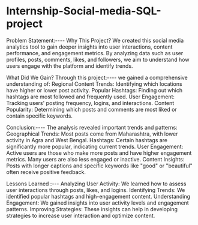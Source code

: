 # Internship-Social-media-SQL-project
Problem Statement:----
Why This Project? We created this social media analytics tool to gain deeper insights into user interactions, content performance, and engagement metrics. By analyzing data such as user profiles, posts, comments, likes, and followers, we aim to understand how users engage with the platform and identify trends.

What Did We Gain? Through this project:----
we gained a comprehensive understanding of:
Regional Content Trends: Identifying which locations have higher or lower post activity.
Popular Hashtags: Finding out which hashtags are most followed and frequently used.
User Engagement: Tracking users' posting frequency, logins, and interactions.
Content Popularity: Determining which posts and comments are most liked or contain specific keywords.

Conclusion:---- 
The analysis revealed important trends and patterns:
Geographical Trends: Most posts come from Maharashtra, with lower activity in Agra and West Bengal.
Hashtags: Certain hashtags are significantly more popular, indicating current trends.
User Engagement: Active users are those who make more posts and have higher engagement metrics. Many users are also less engaged or inactive.
Content Insights: Posts with longer captions and specific keywords like "good" or "beautiful" often receive positive feedback.

Lessons Learned :---
Analyzing User Activity: We learned how to assess user interactions through posts, likes, and logins.
Identifying Trends: We identified popular hashtags and high-engagement content.
Understanding Engagement: We gained insights into user activity levels and engagement patterns.
Improving Strategies: These insights can help in developing strategies to increase user interaction and optimize content.


